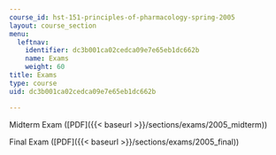 ```yaml
---
course_id: hst-151-principles-of-pharmacology-spring-2005
layout: course_section
menu:
  leftnav:
    identifier: dc3b001ca02cedca09e7e65eb1dc662b
    name: Exams
    weight: 60
title: Exams
type: course
uid: dc3b001ca02cedca09e7e65eb1dc662b

---
```


Midterm Exam ([PDF]({{< baseurl >}}/sections/exams/2005_midterm))

Final Exam ([PDF]({{< baseurl >}}/sections/exams/2005_final))